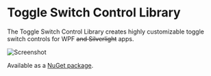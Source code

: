 Toggle Switch Control Library
=====================
The Toggle Switch Control Library creates highly customizable toggle switch controls for WPF ~~and Silverlight~~ apps.

![Screenshot](https://yetilabs.org/toggleswitch/gallery.png)

Available as a [NuGet package](https://www.nuget.org/packages/ToggleSwitch).